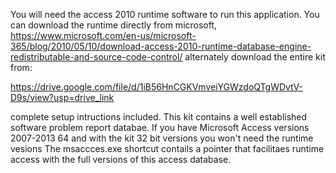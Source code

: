 You will need the access 2010 runtime software to run this application. You can download the runtime directly from microsoft,
https://www.microsoft.com/en-us/microsoft-365/blog/2010/05/10/download-access-2010-runtime-database-engine-redistributable-and-source-code-control/
alternately download the entire kit from:

https://drive.google.com/file/d/1iB56HnCGKVmveiYGWzdoQTgWDvtV-D9s/view?usp=drive_link

complete setup intructions included. This kit contains a well established software problem report databae. 
If you have Microsoft Access versions 2007-2013 64 and with the kit 32 bit versions you won't need the runtime vesions 
The msaccces.exe shortcut contails a pointer that facilitaes runtime access with the full versions of this access database.
